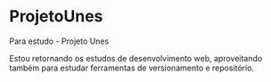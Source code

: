# ProjetoUnes
 Para estudo - Projeto Unes

Estou retornando os estudos de desenvolvimento web, aproveitando também para estudar ferramentas de versionamento e repositório.